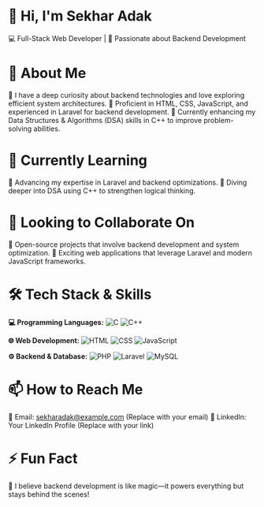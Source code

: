 # 👋 Hi, I'm Sekhar Adak
💻 Full-Stack Web Developer | 🚀 Passionate about Backend Development

# 👀 About Me
🔹 I have a deep curiosity about backend technologies and love exploring efficient system architectures.
🔹 Proficient in HTML, CSS, JavaScript, and experienced in Laravel for backend development.
🔹 Currently enhancing my Data Structures & Algorithms (DSA) skills in C++ to improve problem-solving abilities.

# 🌱 Currently Learning
📌 Advancing my expertise in Laravel and backend optimizations.
📌 Diving deeper into DSA using C++ to strengthen logical thinking.

# 💞️ Looking to Collaborate On
🤝 Open-source projects that involve backend development and system optimization.
🤝 Exciting web applications that leverage Laravel and modern JavaScript frameworks.

# 🛠 Tech Stack & Skills
**💻 Programming Languages:** ![C](https://img.shields.io/badge/C-A8B9CC?style=for-the-badge&logo=c&logoColor=white) ![C++](https://img.shields.io/badge/C++-00599C?style=for-the-badge&logo=c%2B%2B&logoColor=white)

**🌐 Web Development:** ![HTML](https://img.shields.io/badge/HTML5-E34F26?style=for-the-badge&logo=html5&logoColor=white) ![CSS](https://img.shields.io/badge/CSS3-1572B6?style=for-the-badge&logo=css3&logoColor=white) ![JavaScript](https://img.shields.io/badge/JavaScript-F7DF1E?style=for-the-badge&logo=javascript&logoColor=black)

**⚙️ Backend & Database:** ![PHP](https://img.shields.io/badge/PHP-777BB4?style=for-the-badge&logo=php&logoColor=white) ![Laravel](https://img.shields.io/badge/Laravel-FF2D20?style=for-the-badge&logo=laravel&logoColor=white) ![MySQL](https://img.shields.io/badge/MySQL-4479A1?style=for-the-badge&logo=mysql&logoColor=white)

# 📫 How to Reach Me
📧 Email: sekharadak@example.com (Replace with your email)
🔗 LinkedIn: Your LinkedIn Profile (Replace with your link)

# ⚡ Fun Fact
🎯 I believe backend development is like magic—it powers everything but stays behind the scenes!
